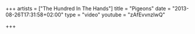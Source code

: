 +++
artists = ["The Hundred In The Hands"]
title = "Pigeons"
date = "2013-08-26T17:31:58+02:00"
type = "video"
youtube = "zAfEvvnzlwQ"

+++
